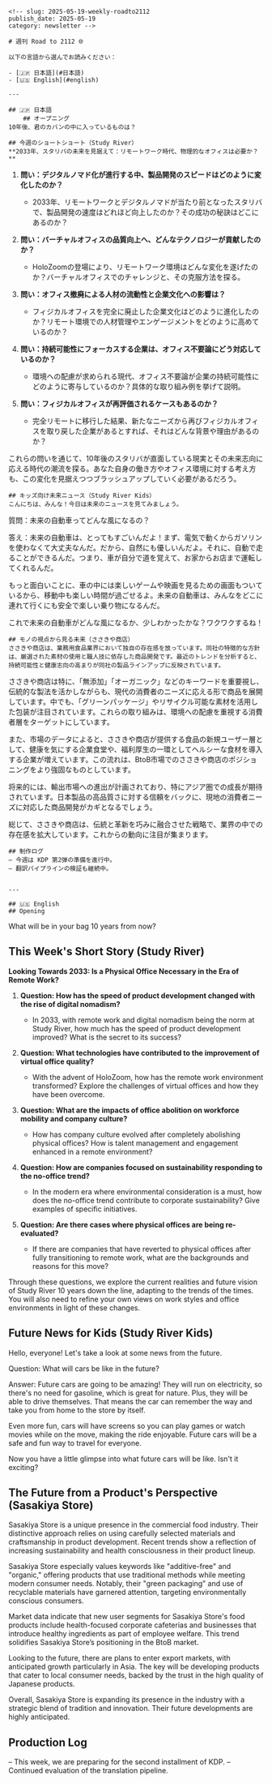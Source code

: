     <!-- slug: 2025-05-19-weekly-roadto2112
    publish_date: 2025-05-19
    category: newsletter -->

    # 週刊 Road to 2112 🌐

    以下の言語から選んでお読みください：

    - [🇯🇵 日本語](#日本語)
    - [🇺🇸 English](#english)

    ---

    ## 🇯🇵 日本語
        ## オープニング
    10年後、君のカバンの中に入っているものは？

    ## 今週のショートショート（Study River）
    **2033年、スタリバの未来を見据えて：リモートワーク時代、物理的なオフィスは必要か？**

1. **問い：デジタルノマド化が進行する中、製品開発のスピードはどのように変化したのか？**
   - 2033年、リモートワークとデジタルノマドが当たり前となったスタリバで、製品開発の速度はどれほど向上したのか？その成功の秘訣はどこにあるのか？

2. **問い：バーチャルオフィスの品質向上へ、どんなテクノロジーが貢献したのか？**
   - HoloZoomの登場により、リモートワーク環境はどんな変化を遂げたのか？バーチャルオフィスでのチャレンジと、その克服方法を探る。

3. **問い：オフィス撤廃による人材の流動性と企業文化への影響は？**
   - フィジカルオフィスを完全に廃止した企業文化はどのように進化したのか？リモート環境での人材管理やエンゲージメントをどのように高めているのか？

4. **問い：持続可能性にフォーカスする企業は、オフィス不要論にどう対応しているのか？**
   - 環境への配慮が求められる現代、オフィス不要論が企業の持続可能性にどのように寄与しているのか？具体的な取り組み例を挙げて説明。

5. **問い：フィジカルオフィスが再評価されるケースもあるのか？**
   - 完全リモートに移行した結果、新たなニーズから再びフィジカルオフィスを取り戻した企業があるとすれば、それはどんな背景や理由があるのか？

これらの問いを通じて、10年後のスタリバが直面している現実とその未来志向に応える時代の潮流を探る。あなた自身の働き方やオフィス環境に対する考え方も、この変化を見据えつつブラッシュアップしていく必要があるだろう。

    ## キッズ向け未来ニュース（Study River Kids）
    こんにちは、みんな！今日は未来のニュースを見てみましょう。

質問：未来の自動車ってどんな風になるの？

答え：未来の自動車は、とってもすごいんだよ！まず、電気で動くからガソリンを使わなくて大丈夫なんだ。だから、自然にも優しいんだよ。それに、自動で走ることができるんだ。つまり、車が自分で道を覚えて、お家からお店まで運転してくれるんだ。

もっと面白いことに、車の中には楽しいゲームや映画を見るための画面もついているから、移動中も楽しい時間が過ごせるよ。未来の自動車は、みんなをどこに連れて行くにも安全で楽しい乗り物になるんだ。

これで未来の自動車がどんな風になるか、少しわかったかな？ワクワクするね！

    ## モノの視点から見る未来（ささきや商店）
    ささきや商店は、業務用食品業界において独自の存在感を放っています。同社の特徴的な方針は、厳選された素材の使用と職人技に依存した商品開発です。最近のトレンドを分析すると、持続可能性と健康志向の高まりが同社の製品ラインアップに反映されています。

ささきや商店は特に、「無添加」「オーガニック」などのキーワードを重要視し、伝統的な製法を活かしながらも、現代の消費者のニーズに応える形で商品を展開しています。中でも、「グリーンパッケージ」やリサイクル可能な素材を活用した包装が注目されています。これらの取り組みは、環境への配慮を重視する消費者層をターゲットにしています。

また、市場のデータによると、ささきや商店が提供する食品の新規ユーザー層として、健康を気にする企業食堂や、福利厚生の一環としてヘルシーな食材を導入する企業が増えています。この流れは、BtoB市場でのささきや商店のポジショニングをより強固なものとしています。

将来的には、輸出市場への進出が計画されており、特にアジア圏での成長が期待されています。日本製品の高品質さに対する信頼をバックに、現地の消費者ニーズに対応した商品開発がカギとなるでしょう。

総じて、ささきや商店は、伝統と革新を巧みに融合させた戦略で、業界の中での存在感を拡大しています。これからの動向に注目が集まります。

    ## 制作ログ
    – 今週は KDP 第2弾の準備を進行中。
    – 翻訳パイプラインの検証も継続中。


    ---

    ## 🇺🇸 English
    ## Opening
What will be in your bag 10 years from now?

## This Week's Short Story (Study River)
**Looking Towards 2033: Is a Physical Office Necessary in the Era of Remote Work?**

1. **Question: How has the speed of product development changed with the rise of digital nomadism?**
   - In 2033, with remote work and digital nomadism being the norm at Study River, how much has the speed of product development improved? What is the secret to its success?

2. **Question: What technologies have contributed to the improvement of virtual office quality?**
   - With the advent of HoloZoom, how has the remote work environment transformed? Explore the challenges of virtual offices and how they have been overcome.

3. **Question: What are the impacts of office abolition on workforce mobility and company culture?**
   - How has company culture evolved after completely abolishing physical offices? How is talent management and engagement enhanced in a remote environment?

4. **Question: How are companies focused on sustainability responding to the no-office trend?**
   - In the modern era where environmental consideration is a must, how does the no-office trend contribute to corporate sustainability? Give examples of specific initiatives.

5. **Question: Are there cases where physical offices are being re-evaluated?**
   - If there are companies that have reverted to physical offices after fully transitioning to remote work, what are the backgrounds and reasons for this move?

Through these questions, we explore the current realities and future vision of Study River 10 years down the line, adapting to the trends of the times. You will also need to refine your own views on work styles and office environments in light of these changes.

## Future News for Kids (Study River Kids)
Hello, everyone! Let's take a look at some news from the future.

Question: What will cars be like in the future?

Answer: Future cars are going to be amazing! They will run on electricity, so there's no need for gasoline, which is great for nature. Plus, they will be able to drive themselves. That means the car can remember the way and take you from home to the store by itself.

Even more fun, cars will have screens so you can play games or watch movies while on the move, making the ride enjoyable. Future cars will be a safe and fun way to travel for everyone.

Now you have a little glimpse into what future cars will be like. Isn't it exciting?

## The Future from a Product's Perspective (Sasakiya Store)
Sasakiya Store is a unique presence in the commercial food industry. Their distinctive approach relies on using carefully selected materials and craftsmanship in product development. Recent trends show a reflection of increasing sustainability and health consciousness in their product lineup.

Sasakiya Store especially values keywords like "additive-free" and "organic," offering products that use traditional methods while meeting modern consumer needs. Notably, their "green packaging" and use of recyclable materials have garnered attention, targeting environmentally conscious consumers.

Market data indicate that new user segments for Sasakiya Store's food products include health-focused corporate cafeterias and businesses that introduce healthy ingredients as part of employee welfare. This trend solidifies Sasakiya Store’s positioning in the BtoB market.

Looking to the future, there are plans to enter export markets, with anticipated growth particularly in Asia. The key will be developing products that cater to local consumer needs, backed by the trust in the high quality of Japanese products.

Overall, Sasakiya Store is expanding its presence in the industry with a strategic blend of tradition and innovation. Their future developments are highly anticipated.

## Production Log
– This week, we are preparing for the second installment of KDP.
– Continued evaluation of the translation pipeline.
